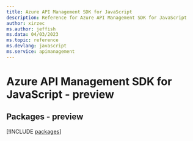 ```yaml
---
title: Azure API Management SDK for JavaScript
description: Reference for Azure API Management SDK for JavaScript
author: xirzec
ms.author: jeffish
ms.data: 04/03/2023
ms.topic: reference
ms.devlang: javascript
ms.service: apimanagement
---
```

# Azure API Management SDK for JavaScript - preview
## Packages - preview
[!INCLUDE [packages](api-management-index.md)]